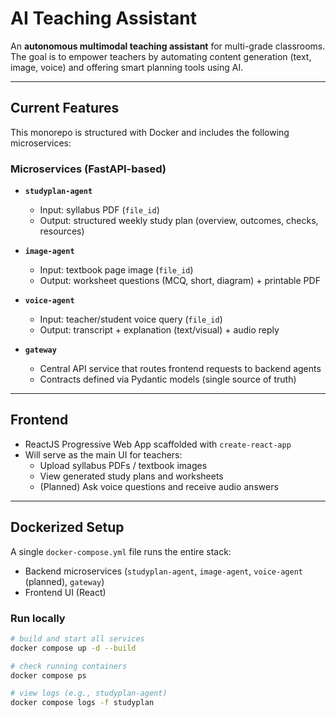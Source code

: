 # AI Teaching Assistant

An **autonomous multimodal teaching assistant** for multi-grade classrooms.  
The goal is to empower teachers by automating content generation (text, image, voice) and offering smart planning tools using AI.

---

## Current Features

This monorepo is structured with Docker and includes the following microservices:

### Microservices (FastAPI-based)

- **`studyplan-agent`**  
  - Input: syllabus PDF (`file_id`)  
  - Output: structured weekly study plan (overview, outcomes, checks, resources)  

- **`image-agent`**  
  - Input: textbook page image (`file_id`)  
  - Output: worksheet questions (MCQ, short, diagram) + printable PDF  

- **`voice-agent`** 
  - Input: teacher/student voice query (`file_id`)  
  - Output: transcript + explanation (text/visual) + audio reply  

- **`gateway`**  
  - Central API service that routes frontend requests to backend agents  
  - Contracts defined via Pydantic models (single source of truth)

---

## Frontend

- ReactJS Progressive Web App scaffolded with `create-react-app`  
- Will serve as the main UI for teachers:  
  - Upload syllabus PDFs / textbook images  
  - View generated study plans and worksheets  
  - (Planned) Ask voice questions and receive audio answers  

---

## Dockerized Setup

A single `docker-compose.yml` file runs the entire stack:

- Backend microservices (`studyplan-agent`, `image-agent`, `voice-agent` (planned), `gateway`)  
- Frontend UI (React)  

### Run locally

```bash
# build and start all services
docker compose up -d --build

# check running containers
docker compose ps

# view logs (e.g., studyplan-agent)
docker compose logs -f studyplan
